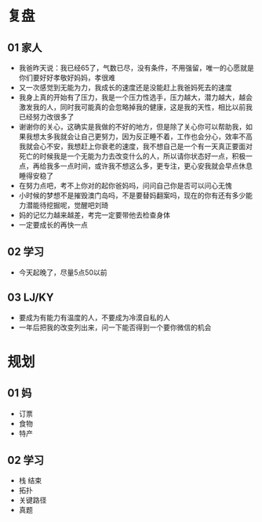 # 复盘



## 01 家人

* 我爸昨天说：我已经65了，气数已尽，没有条件，不用强留，唯一的心愿就是你们要好好孝敬好妈妈，孝很难
* 又一次感觉到无能为力，我成长的速度还是没能赶上我爸妈死去的速度
* 我身上真的开始有了压力，我是一个压力性选手，压力越大，潜力越大，越会激发我的人，同时我可能真的会忽略掉我的健康，这是我的天性，相比以前我已经努力改很多了
* 谢谢你的关心，这确实是我做的不好的地方，但是除了关心你可以帮助我，如果我想太多我就会让自己更努力，因为反正睡不着，工作也会分心，效率不高我就会心不安，我想赶上你衰老的速度，我不想自己是一个有一天真正要面对死亡的时候我是一个无能为力去改变什么的人，所以请你状态好一点，积极一点，再给我多一点时间，或许我不想这么多，更专注，更心安我就会早点休息睡得安稳了
* 在努力点吧，考不上你对的起你爸妈吗，问问自己你是否可以问心无愧
* 小时候的梦想不是摧毁澳门岛吗，不是要替妈翻案吗，现在的你有还有多少能力潜能待挖掘呢，觉醒吧刘琦
* 妈的记忆力越来越差，考完一定要带他去检查身体
* 一定要成长的再快一点





## 02 学习

* 今天起晚了，尽量5点50以前



## 03 LJ/KY

* 要成为有能力有温度的人，不要成为冷漠自私的人
* 一年后把我的改变列出来，问一下能否得到一个要你微信的机会







# 规划



## 01 妈

* 订票
* 食物
* 特产



## 02 学习

* 栈 结束
* 拓扑
* 关键路径
* 真题
